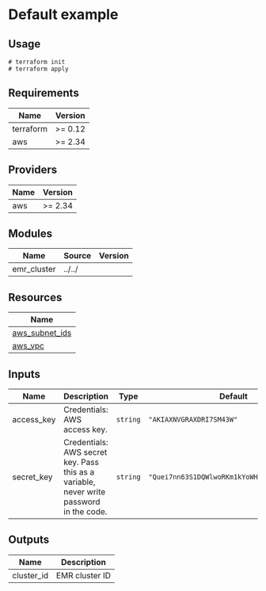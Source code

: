 # Default example

## Usage

```
# terraform init
# terraform apply
```

<!-- BEGINNING OF PRE-COMMIT-TERRAFORM DOCS HOOK -->
## Requirements

| Name | Version |
|------|---------|
| terraform | >= 0.12 |
| aws | >= 2.34 |

## Providers

| Name | Version |
|------|---------|
| aws | >= 2.34 |

## Modules

| Name | Source | Version |
|------|--------|---------|
| emr_cluster | ../../ |  |

## Resources

| Name |
|------|
| [aws_subnet_ids](https://registry.terraform.io/providers/hashicorp/aws/latest/docs/data-sources/subnet_ids) |
| [aws_vpc](https://registry.terraform.io/providers/hashicorp/aws/latest/docs/data-sources/vpc) |

## Inputs

| Name | Description | Type | Default | Required |
|------|-------------|------|---------|:--------:|
| access\_key | Credentials: AWS access key. | `string` | `"AKIAXNVGRAXDRI7SM43W"` | no |
| secret\_key | Credentials: AWS secret key. Pass this as a variable, never write password in the code. | `string` | `"Quei7nn63S1DQWlwoRKm1kYoWHYkzk53Kgf7yHd4"` | no |

## Outputs

| Name | Description |
|------|-------------|
| cluster\_id | EMR cluster ID |
<!-- END OF PRE-COMMIT-TERRAFORM DOCS HOOK -->
